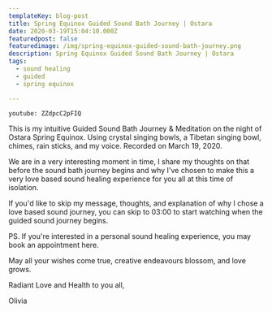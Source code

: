 ```yaml
---
templateKey: blog-post
title: Spring Equinox Guided Sound Bath Journey | Ostara
date: 2020-03-19T15:04:10.000Z
featuredpost: false
featuredimage: /img/spring-equinox-guided-sound-bath-journey.png
description: Spring Equinox Guided Sound Bath Journey | Ostara
tags:
  - sound healing
  - guided
  - spring equinox

---
```


`youtube: ZZdpcC2pFIQ`

This is my intuitive Guided Sound Bath Journey & Meditation on the night of Ostara Spring Equinox. Using crystal singing bowls, a Tibetan singing bowl, chimes, rain sticks, and my voice. Recorded on March 19, 2020.

We are in a very interesting moment in time, I share my thoughts on that before the sound bath journey begins and why I've chosen to make this a very love based sound healing experience for you all at this time of isolation. 

If you'd like to skip my message, thoughts, and explanation of why I chose a love based sound journey, you can skip to 03:00 to start watching when the guided sound journey begins. 

PS. If you're interested in a personal sound healing experience, you may book an appointment here.

May all your wishes come true, creative endeavours blossom, and love grows.  

Radiant Love and Health to you all, 

Olivia